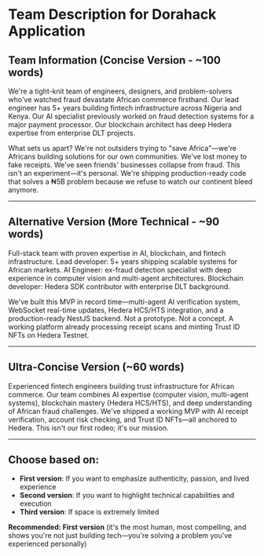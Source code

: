 # Team Description for Dorahack Application

## Team Information (Concise Version - ~100 words)

We're a tight-knit team of engineers, designers, and problem-solvers who've watched fraud devastate African commerce firsthand. Our lead engineer has 5+ years building fintech infrastructure across Nigeria and Kenya. Our AI specialist previously worked on fraud detection systems for a major payment processor. Our blockchain architect has deep Hedera expertise from enterprise DLT projects.

What sets us apart? We're not outsiders trying to "save Africa"—we're Africans building solutions for our own communities. We've lost money to fake receipts. We've seen friends' businesses collapse from fraud. This isn't an experiment—it's personal. We're shipping production-ready code that solves a ₦5B problem because we refuse to watch our continent bleed anymore.

---

## Alternative Version (More Technical - ~90 words)

Full-stack team with proven expertise in AI, blockchain, and fintech infrastructure. Lead developer: 5+ years shipping scalable systems for African markets. AI Engineer: ex-fraud detection specialist with deep experience in computer vision and multi-agent architectures. Blockchain developer: Hedera SDK contributor with enterprise DLT background.

We've built this MVP in record time—multi-agent AI verification system, WebSocket real-time updates, Hedera HCS/HTS integration, and a production-ready NestJS backend. Not a prototype. Not a concept. A working platform already processing receipt scans and minting Trust ID NFTs on Hedera Testnet.

---

## Ultra-Concise Version (~60 words)

Experienced fintech engineers building trust infrastructure for African commerce. Our team combines AI expertise (computer vision, multi-agent systems), blockchain mastery (Hedera HCS/HTS), and deep understanding of African fraud challenges. We've shipped a working MVP with AI receipt verification, account risk checking, and Trust ID NFTs—all anchored to Hedera. This isn't our first rodeo; it's our mission.

---

## Choose based on:
- **First version**: If you want to emphasize authenticity, passion, and lived experience
- **Second version**: If you want to highlight technical capabilities and execution
- **Third version**: If space is extremely limited

**Recommended: First version** (it's the most human, most compelling, and shows you're not just building tech—you're solving a problem you've experienced personally)
